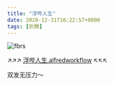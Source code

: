 ```yaml
---
title: "浮哔人生"
date: 2020-12-31T16:22:57+0800
tags: [折腾]
---
```


![fbrs](https://lmm.elizen.me/images/2020/12/fbrs.png)

↗↗↗ [浮哔人生.alfredworkflow](https://github.com/lmm214/diybug/raw/main/%E6%B5%AE%E5%93%94%E4%BA%BA%E7%94%9F.alfredworkflow) ↖↖↖

双发无压力～